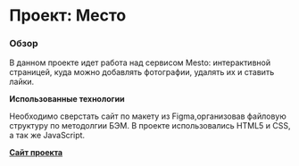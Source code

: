 # Проект: Место

### Обзор

В данном проекте идет работа над сервисом Mesto: интерактивной страницей, куда можно добавлять фотографии, удалять их и ставить лайки. 

**Использованные технологии**

Необходимо сверстать сайт по макету из Figma,организовав файловую структуру по методолгии БЭМ. В проекте использовались HTML5 и CSS, а так же JavaScript.

[**Сайт проекта**]()

